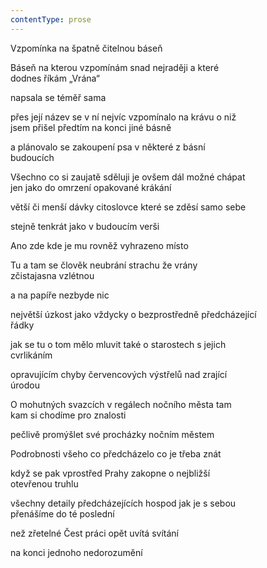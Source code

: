 ```yaml
---
contentType: prose
---
```


Vzpomínka na špatně čitelnou báseň

Báseň na kterou vzpomínám snad nejraději a které  
dodnes říkám „Vrána“

napsala se téměř sama

přes její název se v ní nejvíc vzpomínalo na krávu o niž  
jsem přišel předtím na konci jiné básně

a plánovalo se zakoupení psa v některé z básní  
budoucích

Všechno co si zaujatě sděluji je ovšem dál možné chápat  
jen jako do omrzení opakované krákání

větší či menší dávky citoslovce které se zděsí samo sebe

stejně tenkrát jako v budoucím verši

Ano zde kde je mu rovněž vyhrazeno místo

Tu a tam se člověk neubrání strachu že vrány  
zčistajasna vzlétnou

a na papíře nezbyde nic

největší úzkost jako vždycky o bezprostředně předcházející  
řádky

jak se tu o tom mělo mluvit také o starostech s jejich  
cvrlikáním

opravujícím chyby červencových výstřelů nad zrající  
úrodou

O mohutných svazcích v regálech nočního města tam  
kam si chodíme pro znalosti

pečlivě promýšlet své procházky nočním městem

Podrobnosti všeho co předcházelo co je třeba znát

když se pak vprostřed Prahy zakopne o nejbližší  
otevřenou truhlu

všechny detaily předcházejících hospod jak je s sebou  
přenášíme do té poslední

než zřetelné Čest práci opět uvítá svítání

na konci jednoho nedorozumění
